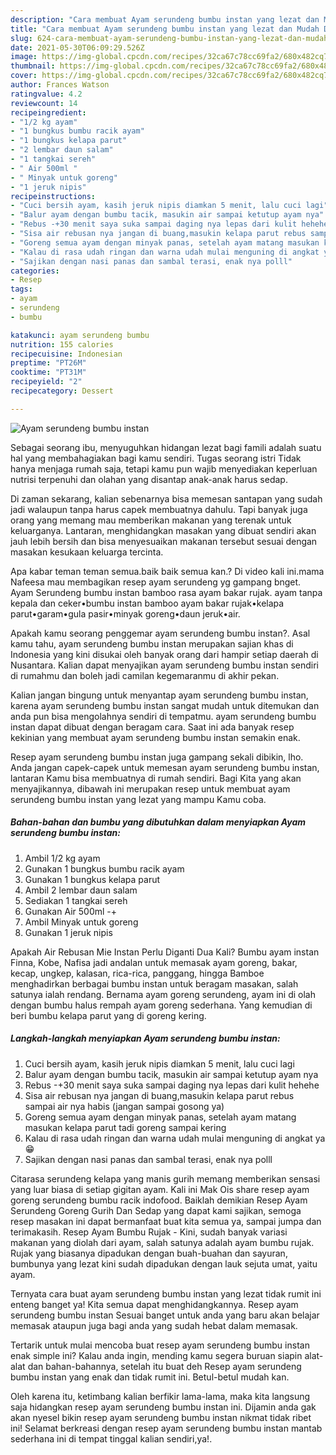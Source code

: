 ```yaml
---
description: "Cara membuat Ayam serundeng bumbu instan yang lezat dan Mudah Dibuat"
title: "Cara membuat Ayam serundeng bumbu instan yang lezat dan Mudah Dibuat"
slug: 624-cara-membuat-ayam-serundeng-bumbu-instan-yang-lezat-dan-mudah-dibuat
date: 2021-05-30T06:09:29.526Z
image: https://img-global.cpcdn.com/recipes/32ca67c78cc69fa2/680x482cq70/ayam-serundeng-bumbu-instan-foto-resep-utama.jpg
thumbnail: https://img-global.cpcdn.com/recipes/32ca67c78cc69fa2/680x482cq70/ayam-serundeng-bumbu-instan-foto-resep-utama.jpg
cover: https://img-global.cpcdn.com/recipes/32ca67c78cc69fa2/680x482cq70/ayam-serundeng-bumbu-instan-foto-resep-utama.jpg
author: Frances Watson
ratingvalue: 4.2
reviewcount: 14
recipeingredient:
- "1/2 kg ayam"
- "1 bungkus bumbu racik ayam"
- "1 bungkus kelapa parut"
- "2 lembar daun salam"
- "1 tangkai sereh"
- " Air 500ml "
- " Minyak untuk goreng"
- "1 jeruk nipis"
recipeinstructions:
- "Cuci bersih ayam, kasih jeruk nipis diamkan 5 menit, lalu cuci lagi"
- "Balur ayam dengan bumbu tacik, masukin air sampai ketutup ayam nya"
- "Rebus -+30 menit saya suka sampai daging nya lepas dari kulit hehehe"
- "Sisa air rebusan nya jangan di buang,masukin kelapa parut rebus sampai air nya habis (jangan sampai gosong ya)"
- "Goreng semua ayam dengan minyak panas, setelah ayam matang masukan kelapa parut tadi goreng sampai kering"
- "Kalau di rasa udah ringan dan warna udah mulai menguning di angkat ya 😁"
- "Sajikan dengan nasi panas dan sambal terasi, enak nya polll"
categories:
- Resep
tags:
- ayam
- serundeng
- bumbu

katakunci: ayam serundeng bumbu 
nutrition: 155 calories
recipecuisine: Indonesian
preptime: "PT26M"
cooktime: "PT31M"
recipeyield: "2"
recipecategory: Dessert

---
```



![Ayam serundeng bumbu instan](https://img-global.cpcdn.com/recipes/32ca67c78cc69fa2/680x482cq70/ayam-serundeng-bumbu-instan-foto-resep-utama.jpg)

Sebagai seorang ibu, menyuguhkan hidangan lezat bagi famili adalah suatu hal yang membahagiakan bagi kamu sendiri. Tugas seorang istri Tidak hanya menjaga rumah saja, tetapi kamu pun wajib menyediakan keperluan nutrisi terpenuhi dan olahan yang disantap anak-anak harus sedap.

Di zaman  sekarang, kalian sebenarnya bisa memesan santapan yang sudah jadi walaupun tanpa harus capek membuatnya dahulu. Tapi banyak juga orang yang memang mau memberikan makanan yang terenak untuk keluarganya. Lantaran, menghidangkan masakan yang dibuat sendiri akan jauh lebih bersih dan bisa menyesuaikan makanan tersebut sesuai dengan masakan kesukaan keluarga tercinta. 

Apa kabar teman teman semua.baik baik semua kan.? Di video kali ini.mama Nafeesa mau membagikan resep ayam serundeng yg gampang bnget. Ayam Serundeng bumbu instan bamboo rasa ayam bakar rujak. ayam tanpa kepala dan ceker•bumbu instan bamboo ayam bakar rujak•kelapa parut•garam•gula pasir•minyak goreng•daun jeruk•air.

Apakah kamu seorang penggemar ayam serundeng bumbu instan?. Asal kamu tahu, ayam serundeng bumbu instan merupakan sajian khas di Indonesia yang kini disukai oleh banyak orang dari hampir setiap daerah di Nusantara. Kalian dapat menyajikan ayam serundeng bumbu instan sendiri di rumahmu dan boleh jadi camilan kegemaranmu di akhir pekan.

Kalian jangan bingung untuk menyantap ayam serundeng bumbu instan, karena ayam serundeng bumbu instan sangat mudah untuk ditemukan dan anda pun bisa mengolahnya sendiri di tempatmu. ayam serundeng bumbu instan dapat dibuat dengan beragam cara. Saat ini ada banyak resep kekinian yang membuat ayam serundeng bumbu instan semakin enak.

Resep ayam serundeng bumbu instan juga gampang sekali dibikin, lho. Anda jangan capek-capek untuk memesan ayam serundeng bumbu instan, lantaran Kamu bisa membuatnya di rumah sendiri. Bagi Kita yang akan menyajikannya, dibawah ini merupakan resep untuk membuat ayam serundeng bumbu instan yang lezat yang mampu Kamu coba.

<!--inarticleads1-->

##### Bahan-bahan dan bumbu yang dibutuhkan dalam menyiapkan Ayam serundeng bumbu instan:

1. Ambil 1/2 kg ayam
1. Gunakan 1 bungkus bumbu racik ayam
1. Gunakan 1 bungkus kelapa parut
1. Ambil 2 lembar daun salam
1. Sediakan 1 tangkai sereh
1. Gunakan  Air 500ml -+
1. Ambil  Minyak untuk goreng
1. Gunakan 1 jeruk nipis


Apakah Air Rebusan Mie Instan Perlu Diganti Dua Kali? Bumbu ayam instan Finna, Kobe, Nafisa jadi andalan untuk memasak ayam goreng, bakar, kecap, ungkep, kalasan, rica-rica, panggang, hingga Bamboe menghadirkan berbagai bumbu instan untuk beragam masakan, salah satunya ialah rendang. Bernama ayam goreng serundeng, ayam ini di olah dengan bumbu halus rempah ayam goreng sederhana. Yang kemudian di beri bumbu kelapa parut yang di goreng kering. 

<!--inarticleads2-->

##### Langkah-langkah menyiapkan Ayam serundeng bumbu instan:

1. Cuci bersih ayam, kasih jeruk nipis diamkan 5 menit, lalu cuci lagi
1. Balur ayam dengan bumbu tacik, masukin air sampai ketutup ayam nya
1. Rebus -+30 menit saya suka sampai daging nya lepas dari kulit hehehe
1. Sisa air rebusan nya jangan di buang,masukin kelapa parut rebus sampai air nya habis (jangan sampai gosong ya)
1. Goreng semua ayam dengan minyak panas, setelah ayam matang masukan kelapa parut tadi goreng sampai kering
1. Kalau di rasa udah ringan dan warna udah mulai menguning di angkat ya 😁
1. Sajikan dengan nasi panas dan sambal terasi, enak nya polll


Citarasa serundeng kelapa yang manis gurih memang memberikan sensasi yang luar biasa di setiap gigitan ayam. Kali ini Mak Ois share resep ayam goreng serundeng bumbu racik indofood. Baiklah demikian Resep Ayam Serundeng Goreng Gurih Dan Sedap yang dapat kami sajikan, semoga resep masakan ini dapat bermanfaat buat kita semua ya, sampai jumpa dan terimakasih. Resep Ayam Bumbu Rujak - Kini, sudah banyak variasi makanan yang diolah dari ayam, salah satunya adalah ayam bumbu rujak. Rujak yang biasanya dipadukan dengan buah-buahan dan sayuran, bumbunya yang lezat kini sudah dipadukan dengan lauk sejuta umat, yaitu ayam. 

Ternyata cara buat ayam serundeng bumbu instan yang lezat tidak rumit ini enteng banget ya! Kita semua dapat menghidangkannya. Resep ayam serundeng bumbu instan Sesuai banget untuk anda yang baru akan belajar memasak ataupun juga bagi anda yang sudah hebat dalam memasak.

Tertarik untuk mulai mencoba buat resep ayam serundeng bumbu instan enak simple ini? Kalau anda ingin, mending kamu segera buruan siapin alat-alat dan bahan-bahannya, setelah itu buat deh Resep ayam serundeng bumbu instan yang enak dan tidak rumit ini. Betul-betul mudah kan. 

Oleh karena itu, ketimbang kalian berfikir lama-lama, maka kita langsung saja hidangkan resep ayam serundeng bumbu instan ini. Dijamin anda gak akan nyesel bikin resep ayam serundeng bumbu instan nikmat tidak ribet ini! Selamat berkreasi dengan resep ayam serundeng bumbu instan mantab sederhana ini di tempat tinggal kalian sendiri,ya!.

